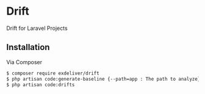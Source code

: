 # Drift

Drift for Laravel Projects

## Installation

Via Composer

``` bash
$ composer require exdeliver/drift
$ php artisan code:generate-baseline {--path=app : The path to analyze}
$ php artisan code:drifts